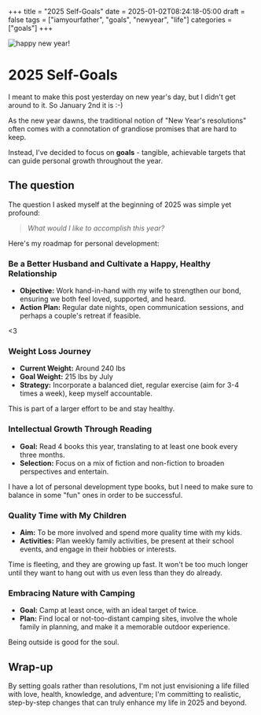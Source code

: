 +++
title = "2025 Self-Goals"
date = 2025-01-02T08:24:18-05:00
draft = false
tags = ["iamyourfather", "goals", "newyear", "life"]
categories = ["goals"]
+++

![happy new year!](/images/posts/2025.jpg)

# 2025 Self-Goals
I meant to make this post yesterday on new year's day, but I didn't get around to it.  So January 2nd it is :-)

As the new year dawns, the traditional notion of "New Year's resolutions" often comes with a connotation of grandiose promises that are hard to keep. 

Instead, I've decided to focus on **goals** - tangible, achievable targets that can guide personal growth throughout the year. 

## The question

The question I asked myself at the beginning of 2025 was simple yet profound: 

> *What would I like to accomplish this year?* 

Here's my roadmap for personal development:

### Be a Better Husband and Cultivate a Happy, Healthy Relationship
- **Objective:** Work hand-in-hand with my wife to strengthen our bond, ensuring we both feel loved, supported, and heard.
- **Action Plan:** Regular date nights, open communication sessions, and perhaps a couple's retreat if feasible.

<3

### Weight Loss Journey
- **Current Weight:** Around 240 lbs
- **Goal Weight:** 215 lbs by July
- **Strategy:** Incorporate a balanced diet, regular exercise (aim for 3-4 times a week), keep myself accountable.

This is part of a larger effort to be and stay healthy.

### Intellectual Growth Through Reading
- **Goal:** Read 4 books this year, translating to at least one book every three months.
- **Selection:** Focus on a mix of fiction and non-fiction to broaden perspectives and entertain.

I have a lot of personal development type books, but I need to make sure to balance in some "fun" ones in order to be successful.

### Quality Time with My Children
- **Aim:** To be more involved and spend more quality time with my kids.
- **Activities:** Plan weekly family activities, be present at their school events, and engage in their hobbies or interests.

Time is fleeting, and they are growing up fast. It won't be too much longer until they want to hang out with us even less than they do already.

### Embracing Nature with Camping
- **Goal:** Camp at least once, with an ideal target of twice.
- **Plan:** Find local or not-too-distant camping sites, involve the whole family in planning, and make it a memorable outdoor experience.

Being outside is good for the soul.

## Wrap-up

By setting goals rather than resolutions, I'm not just envisioning a life filled with love, health, knowledge, and adventure; I'm committing to realistic, step-by-step changes that can truly enhance my life in 2025 and beyond.
